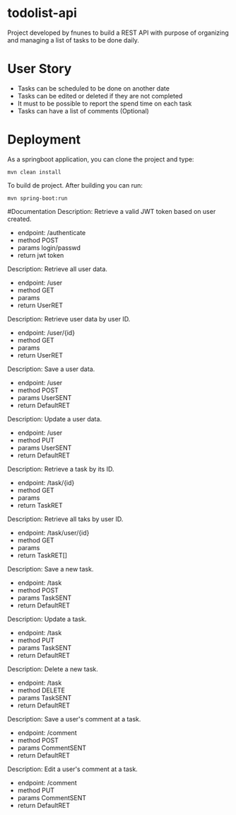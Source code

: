 # todolist-api
Project developed by fnunes to build a REST API with purpose of organizing and managing a list of tasks to be done daily.

# User Story
- Tasks can be scheduled to be done on another date
- Tasks can be edited or deleted if they are not completed
- It must to be possible to report the spend time on each task
- Tasks can have a list of comments (Optional)

# Deployment

As a springboot application, you can clone the project and type:

```mvn clean install```

To build de project. After building you can run:

```mvn spring-boot:run```

#Documentation
Description: Retrieve a valid JWT token based on user created.
- endpoint: /authenticate
- method
	POST
- params
	login/passwd
- return
	jwt token

Description: Retrieve all user data.
- endpoint: /user
- method
	GET
- params
- return
	UserRET

Description: Retrieve user data by user ID.
- endpoint: /user/{id}
- method
	GET
- params
- return
	UserRET

Description: Save a user data.
- endpoint: /user
- method
	POST
- params
	UserSENT
- return
	DefaultRET

Description: Update a user data.
- endpoint: /user
- method
	PUT
- params
	UserSENT
- return
	DefaultRET

Description: Retrieve a task by its ID.
- endpoint: /task/{id}
- method
	GET
- params
- return
	TaskRET

Description: Retrieve all taks by user ID.
- endpoint: /task/user/{id}
- method
	GET
- params
- return
	TaskRET[]
	
Description: Save a new task.
- endpoint: /task
- method
	POST
- params
	TaskSENT
- return
	DefaultRET

Description: Update a task.
- endpoint: /task
- method
	PUT
- params
	TaskSENT
- return
	DefaultRET

Description: Delete a new task.
- endpoint: /task
- method
	DELETE
- params
	TaskSENT
- return
	DefaultRET

Description: Save a user's comment at a task.
- endpoint: /comment
- method
	POST
- params
	CommentSENT
- return
	DefaultRET

Description: Edit a user's comment at a task.
- endpoint: /comment
- method
	PUT
- params
	CommentSENT
- return
	DefaultRET
	
